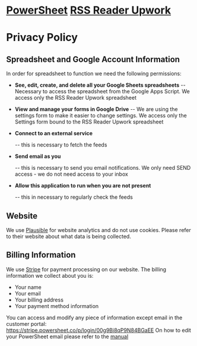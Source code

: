 # [PowerSheet](https://powersheet.co/) [RSS Reader Upwork](https://powersheet.co/rss-reader-upwork/)

# Privacy Policy

## Spreadsheet and Google Account Information

In order for spreadsheet to function we need the following permissions:

* **See, edit, create, and delete all your Google Sheets spreadsheets** -- Necessary to access the spreadsheet from the Google Apps Script. We access only the RSS Reader Upwork spreadsheet
  
* **View and manage your forms in Google Drive** -- We are using the settings form to make it easier to change settings. We access only the Settings form bound to the RSS Reader Upwork spreadsheet
  
* **Connect to an external service**

  -- this is necessary to fetch the feeds
  
* **Send email as you**

  -- this is necessary to send you email notifications. We only need SEND access - we do not need access to your inbox
  
* **Allow this application to run when you are not present**

  -- this in necessary to regularly check the feeds






## Website

We use [Plausible](https://plausible.io/) for website analytics and do not use cookies. Please refer to their website about what data is being collected.

## Billing Information

We use [Stripe](https://stripe.com) for payment processing on our website. The billing information we collect about you is:

* Your name
* Your email
* Your billing address
* Your payment method information

You can access and modify any piece of information except email in the customer portal: https://stripe.powersheet.co/p/login/00g9Bi8qP9N84BGaEE
On how to edit your PowerSheet email please refer to the [manual](https://powersheet.co/rss-reader-upwork/manual#i-want-to-change-the-email-i-am-sending-from)
